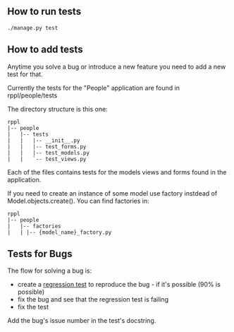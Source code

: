 ## How to run tests

```./manage.py test```

## How to add tests

Anytime you solve a bug or introduce a new feature you need to add a new test
for that.

Currently the tests for the "People" application are found in
rppl/people/tests

The directory structure is this one:

```
rppl
|-- people
|   |-- tests
|   |   |-- __init__.py
|   |   |-- test_forms.py
|   |   |-- test_models.py
|   |   `-- test_views.py
```

Each of the files contains tests for the models views and forms found in the
application.

If you need to create an instance of some model use factory instdead of
Model.objects.create().
You can find factories in:

```
rppl
|-- people
|   |-- factories
|   | |-- {model_name}_factory.py
```

## Tests for Bugs

The flow for solving a bug is:
- create a [regression test](http://en.wikipedia.org/wiki/Regression_testing)
  to reproduce the bug - if it's possible (90% is possible)
- fix the bug and see that the regression test is failing
- fix the test

Add the bug's issue number in the test's docstring.

